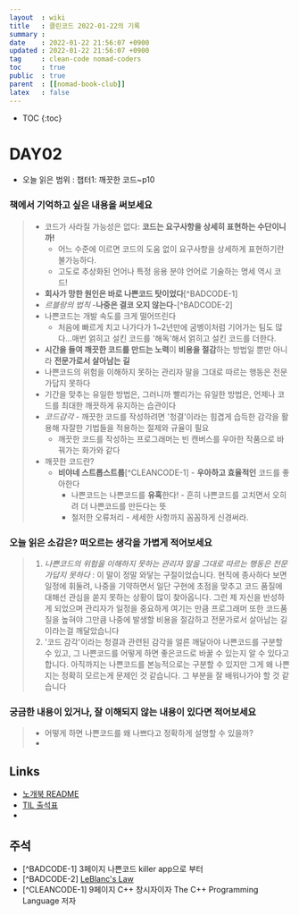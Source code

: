 ```yaml
---
layout  : wiki
title   : 클린코드 2022-01-22의 기록
summary : 
date    : 2022-01-22 21:56:07 +0900
updated : 2022-01-22 21:56:07 +0900
tag     : clean-code nomad-coders
toc     : true
public  : true
parent  : [[nomad-book-club]]
latex   : false
---
```

* TOC
{:toc}

# DAY02
* 오늘 읽은 범위 : 챕터1: 깨끗한 코드~p10

### 책에서 기억하고 싶은 내용을 써보세요
> * 코드가 사라질 가능성은 없다: **코드는 요구사항을 상세히 표현하는 수단이니까!**
>     * 어느 수준에 이르면 코드의 도움 없이 요구사항을 상세하게 표현하기란 불가능하다.
>     * 고도로 추상화된 언어나 특정 응용 분야 언어로 기술하는 명세 역시 코드!
> * **회사가 망한 원인은 바로 나쁜코드 탓이었다**[^BADCODE-1]
> * *르블랑의 법칙* -**나중은 결코 오지 않는다**-[^BADCODE-2]
> * 나쁜코드는 개발 속도를 크게 떨어뜨린다
>     * 처음에 빠르게 치고 나가다가 1~2년만에 굼벵이처럼 기어가는 팀도 많다...매번 얽히고 설킨 코드를 '해독'해서 얽히고 설킨 코드를 더한다.
> * **시간을 들여 깨끗한 코드를 만드는 노력**이 **비용을 절감**하는 방법일 뿐만 아니라 **전문가로서 살아남는 길**
> * 나쁜코드의 위험을 이해하지 못하는 관리자 말을 그대로 따르는 행동은 전문가답지 못하다
> * 기간을 맞추는 유일한 방법은, 그러니까 빨리가는 유일한 방법은, 언제나 코드를 최대한 깨끗하게 유지하는 습관이다
> * *코드감각* - 깨끗한 코드를 작성하려면 '청결'이라는 힘겹게 습득한 감각을 활용해 자잘한 기법들을 적용하는 절제와 규율이 필요
>     * 깨끗한 코드를 작성하는 프로그래머는 빈 캔버스를 우아한 작품으로 바꿔가는 화가와 같다
> * 깨끗한 코드란?
>     * **비야네 스트롭스트룹**[^CLEANCODE-1] - **우아하고 효율적인** 코드를 좋아한다
>         * 나쁜코드는 나쁜코드를 **유혹**한다! - 흔히 나쁜코드를 고치면서 오히려 더 나쁜코드를 만든다는 뜻
>         * 철저한 오류처리 - 세세한 사항까지 꼼꼼하게 신경써라.

### 오늘 읽은 소감은? 떠오르는 생각을 가볍게 적어보세요
> 1. *나쁜코드의 위험을 이해하지 못하는 관리자 말을 그대로 따르는 행동은 전문가답지 못하다* : 이 말이 정말 와닿는 구절이었습니다. 현직에 종사하다 보면 일정에 휘둘려, 나중을 기약하면서 일단 구현에 초점을 맞추고 코드 품질에 대해선 관심을 쏟지 못하는 상황이 많이 찾아옵니다. 그런 제 자신을 반성하게 되었으며 관리자가 일정을 중요하게 여기는 만큼 프로그래머 또한 코드품질을 높혀야 그만큼 나중에 발생할 비용을 절감하고 전문가로서 살아남는 길이라는걸 깨달았습니다 
> 2. '코드 감각'이라는 청결과 관련된 감각을 얼른 깨달아야 나쁜코드를 구분할 수 있고, 그 나쁜코드를 어떻게 하면 좋은코드로 바꿀 수 있는지 알 수 있다고 합니다. 아직까지는 나쁜코드를 본능적으로는 구분할 수 있지만 그게 왜 나쁜지는 정확히 모르는게 문제인 것 같습니다. 그 부분을 잘 배워나가야 할 것 같습니다

### 궁금한 내용이 있거나, 잘 이해되지 않는 내용이 있다면 적어보세요
> * 어떻게 하면 나쁜코드를 왜 나쁘다고 정확하게 설명할 수 있을까?
> * 

## Links
* [노개북 README](https://nomadcoders.oopy.io/readme?utm_source=Nomad_Book_Club%231&utm_campaign=853979327e-EMAIL_CAMPAIGN_2022_01_20_09_04&utm_medium=email&utm_term=0_26f5b50d66-853979327e-357549064)
* [TIL 출석표](https://docs.google.com/spreadsheets/d/1Cy2NOnfFDP6Y1snkd3nL5VidLDmBq8C9696iTwbc_K0/edit#gid=0)
* 
## 주석
* [^BADCODE-1] 3페이지 나쁜코드 killer app으로 부터
* [^BADCODE-2] [LeBlanc's Law](https://yiming.dev/clipping/2019/03/21/le-blanc's-law-a-k-a-later-equals-never/)
* [^CLEANCODE-1] 9페이지 C++ 창시자이자 The C++ Programming Language 저자